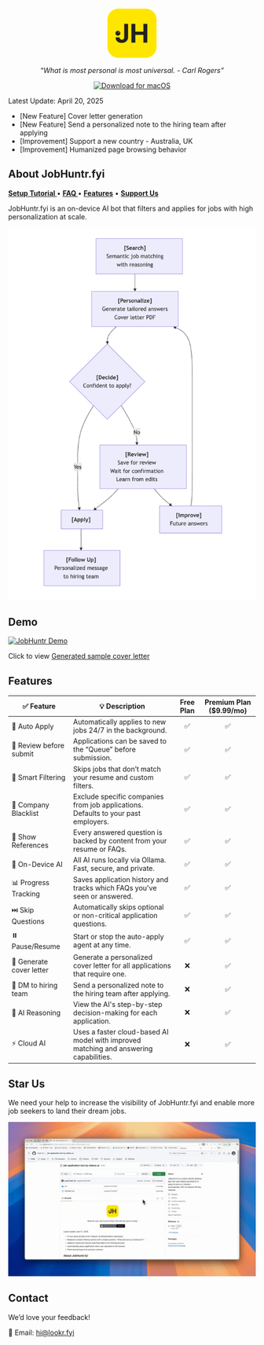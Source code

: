 <p align="center">
<img src="src/logo-large.png" alt="JobHuntr Logo" width="100">
</p>

<p align="center">
<i>“What is most personal is most universal. - Carl Rogers”</i>
</p>

<p align="center">
  <a href="https://github.com/lookr-fyi/homebrew-jobhuntr/releases/latest/download/JobHuntr.dmg">
    <img src="https://img.shields.io/badge/Download%20for-macOS-black?style=for-the-badge&logo=apple&logoColor=white" alt="Download for macOS">
  </a>
</p>

Latest Update: April 20, 2025

- [New Feature] Cover letter generation
- [New Feature] Send a personalized note to the hiring team after applying
- [Improvement] Support a new country - Australia, UK
- [Improvement] Humanized page browsing behavior

## About JobHuntr.fyi

<p align="left">
  <a href="./SETUP.md"><strong> Setup Tutorial </strong></a> •
  <a href="./FAQ.md"><strong> FAQ </strong></a> •
  <a href="#features"><strong>Features</strong></a> •
  <a href="#star-us"><strong>Support Us</strong></a>
</p>

JobHuntr.fyi is an on-device AI bot that filters and applies for jobs with high personalization at scale.

![JobHuntr Flowchart](src/flow_chart.png)

## Demo

[![JobHuntr Demo](src/demo.gif)](https://youtu.be/dy_wrzVKwPw)

<!-- sample cover letter -->

Click to view [Generated sample cover letter](src/sample_cover_letter.pdf)

## Features

| ✅ Feature               | 💡 Description                                                                        | Free Plan | Premium Plan ($9.99/mo) |
| ------------------------ | ------------------------------------------------------------------------------------- | :-------: | :---------------------: |
| 🎯 Auto Apply            | Automatically applies to new jobs 24/7 in the background.                             |    ✅     |           ✅            |
| 🔄 Review before submit  | Applications can be saved to the “Queue” before submission.                           |    ✅     |           ✅            |
| 🧠 Smart Filtering       | Skips jobs that don’t match your resume and custom filters.                           |    ✅     |           ✅            |
| 🚫 Company Blacklist     | Exclude specific companies from job applications. Defaults to your past employers.    |    ✅     |           ✅            |
| 📎 Show References       | Every answered question is backed by content from your resume or FAQs.                |    ✅     |           ✅            |
| 🤖 On-Device AI          | All AI runs locally via Ollama. Fast, secure, and private.                            |    ✅     |           ✅            |
| 📊 Progress Tracking     | Saves application history and tracks which FAQs you've seen or answered.              |    ✅     |           ✅            |
| ⏭️ Skip Questions        | Automatically skips optional or non-critical application questions.                   |    ✅     |           ✅            |
| ⏸️ Pause/Resume          | Start or stop the auto-apply agent at any time.                                       |    ✅     |           ✅            |
| 📄 Generate cover letter | Generate a personalized cover letter for all applications that require one.           |    ❌     |           ✅            |
| 📧 DM to hiring team     | Send a personalized note to the hiring team after applying.                           |    ❌     |           ✅            |
| 🧾 AI Reasoning          | View the AI's step-by-step decision-making for each application.                      |    ❌     |           ✅            |
| ⚡ Cloud AI              | Uses a faster cloud-based AI model with improved matching and answering capabilities. |    ❌     |           ✅            |

## Star Us

We need your help to increase the visibility of JobHuntr.fyi and enable more job seekers to land their dream jobs.

![star_repo](src/star_repo.gif)

## Contact

We’d love your feedback!

📧 Email: hi@lookr.fyi
